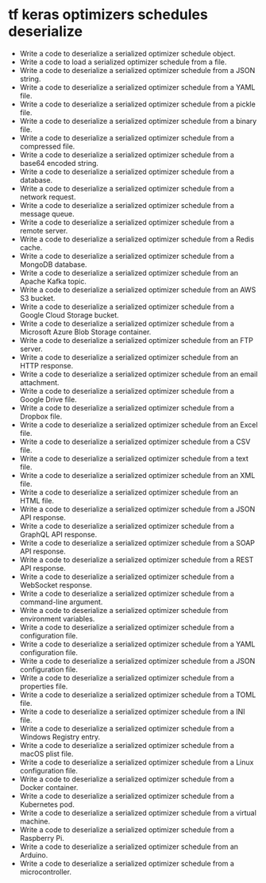 # tf keras optimizers schedules deserialize

- Write a code to deserialize a serialized optimizer schedule object.
- Write a code to load a serialized optimizer schedule from a file.
- Write a code to deserialize a serialized optimizer schedule from a JSON string.
- Write a code to deserialize a serialized optimizer schedule from a YAML file.
- Write a code to deserialize a serialized optimizer schedule from a pickle file.
- Write a code to deserialize a serialized optimizer schedule from a binary file.
- Write a code to deserialize a serialized optimizer schedule from a compressed file.
- Write a code to deserialize a serialized optimizer schedule from a base64 encoded string.
- Write a code to deserialize a serialized optimizer schedule from a database.
- Write a code to deserialize a serialized optimizer schedule from a network request.
- Write a code to deserialize a serialized optimizer schedule from a message queue.
- Write a code to deserialize a serialized optimizer schedule from a remote server.
- Write a code to deserialize a serialized optimizer schedule from a Redis cache.
- Write a code to deserialize a serialized optimizer schedule from a MongoDB database.
- Write a code to deserialize a serialized optimizer schedule from an Apache Kafka topic.
- Write a code to deserialize a serialized optimizer schedule from an AWS S3 bucket.
- Write a code to deserialize a serialized optimizer schedule from a Google Cloud Storage bucket.
- Write a code to deserialize a serialized optimizer schedule from a Microsoft Azure Blob Storage container.
- Write a code to deserialize a serialized optimizer schedule from an FTP server.
- Write a code to deserialize a serialized optimizer schedule from an HTTP response.
- Write a code to deserialize a serialized optimizer schedule from an email attachment.
- Write a code to deserialize a serialized optimizer schedule from a Google Drive file.
- Write a code to deserialize a serialized optimizer schedule from a Dropbox file.
- Write a code to deserialize a serialized optimizer schedule from an Excel file.
- Write a code to deserialize a serialized optimizer schedule from a CSV file.
- Write a code to deserialize a serialized optimizer schedule from a text file.
- Write a code to deserialize a serialized optimizer schedule from an XML file.
- Write a code to deserialize a serialized optimizer schedule from an HTML file.
- Write a code to deserialize a serialized optimizer schedule from a JSON API response.
- Write a code to deserialize a serialized optimizer schedule from a GraphQL API response.
- Write a code to deserialize a serialized optimizer schedule from a SOAP API response.
- Write a code to deserialize a serialized optimizer schedule from a REST API response.
- Write a code to deserialize a serialized optimizer schedule from a WebSocket response.
- Write a code to deserialize a serialized optimizer schedule from a command-line argument.
- Write a code to deserialize a serialized optimizer schedule from environment variables.
- Write a code to deserialize a serialized optimizer schedule from a configuration file.
- Write a code to deserialize a serialized optimizer schedule from a YAML configuration file.
- Write a code to deserialize a serialized optimizer schedule from a JSON configuration file.
- Write a code to deserialize a serialized optimizer schedule from a properties file.
- Write a code to deserialize a serialized optimizer schedule from a TOML file.
- Write a code to deserialize a serialized optimizer schedule from a INI file.
- Write a code to deserialize a serialized optimizer schedule from a Windows Registry entry.
- Write a code to deserialize a serialized optimizer schedule from a macOS plist file.
- Write a code to deserialize a serialized optimizer schedule from a Linux configuration file.
- Write a code to deserialize a serialized optimizer schedule from a Docker container.
- Write a code to deserialize a serialized optimizer schedule from a Kubernetes pod.
- Write a code to deserialize a serialized optimizer schedule from a virtual machine.
- Write a code to deserialize a serialized optimizer schedule from a Raspberry Pi.
- Write a code to deserialize a serialized optimizer schedule from an Arduino.
- Write a code to deserialize a serialized optimizer schedule from a microcontroller.